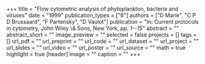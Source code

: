 +++
title = "Flow cytometric analysis of phytoplankton, bacteria and viruses"
date = "1999"
publication_types = ["6"]
authors = ["D Marie", "C P D Brussaard", "F Partensky", "D Vaulot"]
publication = "In: Current protocols in cytometry, John Wiley \\& Sons, New York, _pp. 1--15_"
abstract = ""
abstract_short = ""
image_preview = ""
selected = false
projects = []
tags = []
url_pdf = ""
url_preprint = ""
url_code = ""
url_dataset = ""
url_project = ""
url_slides = ""
url_video = ""
url_poster = ""
url_source = ""
math = true
highlight = true
[header]
image = ""
caption = ""
+++
